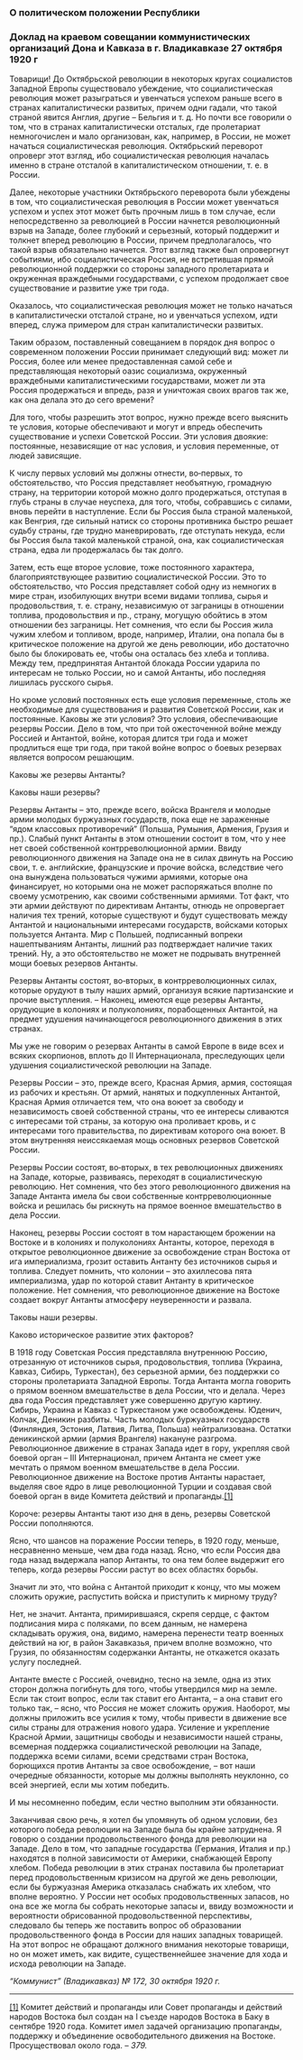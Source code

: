 ### О политическом положении Республики
### Доклад на краевом совещании коммунистических организаций Дона и Кавказа в г. Владикавказе 27 октября 1920 г

Товарищи! До Октябрьской революции в некоторых кругах социалистов Западной Европы существовало убеждение, что социалистическая революция может разыграться и увенчаться успехом раньше всего в странах капиталистически развитых, причем одни гадали, что такой страной явится Англия, другие – Бельгия и т. д. Но почти все говорили о том, что в странах капиталистически отсталых, где пролетариат немногочислен и мало организован, как, например, в России, не может начаться социалистическая революция. Октябрьский переворот опроверг этот взгляд, ибо социалистическая революция началась именно в стране отсталой в капиталистическом отношении, т. е. в России.

Далее, некоторые участники Октябрьского переворота были убеждены в том, что социалистическая революция в России может увенчаться успехом и успех этот может быть прочным лишь в том случае, если непосредственно за революцией в России начнется революционный взрыв на Западе, более глубокий и серьезный, который поддержит и толкнет вперед революцию в России, причем предполагалось, что такой взрыв обязательно начнется. Этот взгляд также был опровергнут событиями, ибо социалистическая Россия, не встретившая прямой революционной поддержки со стороны западного пролетариата и окруженная враждебными государствами, с успехом продолжает свое существование и развитие уже три года.

Оказалось, что социалистическая революция может не только начаться в капиталистически отсталой стране, но и увенчаться успехом, идти вперед, служа примером для стран капиталистически развитых.

Таким образом, поставленный совещанием в порядок дня вопрос о современном положении России принимает следующий вид: может ли Россия, более или менее предоставленная самой себе и представляющая некоторый оазис социализма, окруженный враждебными капиталистическими государствами, может ли эта Россия продержаться и впредь, разя и уничтожая своих врагов так же, как она делала это до сего времени?

Для того, чтобы разрешить этот вопрос, нужно прежде всего выяснить те условия, которые обеспечивают и могут и впредь обеспечить существование и успехи Советской России. Эти условия двоякие: постоянные, независящие от нас условия, и условия переменные, от людей зависящие.

К числу первых условий мы должны отнести, во‑первых, то обстоятельство, что Россия представляет необъятную, громадную страну, на территории которой можно долго продержаться, отступая в глубь страны в случае неуспеха, для того, чтобы, собравшись с силами, вновь перейти в наступление. Если бы Россия была страной маленькой, как Венгрия, где сильный натиск со стороны противника быстро решает судьбу страны, где трудно маневрировать, где отступать некуда, если бы Россия была такой маленькой страной, она, как социалистическая страна, едва ли продержалась бы так долго.

Затем, есть еще второе условие, тоже постоянного характера, благоприятствующее развитию социалистической России. Это то обстоятельство, что Россия представляет собой одну из немногих в мире стран, изобилующих внутри всеми видами топлива, сырья и продовольствия, т. е. страну, независимую от заграницы в отношении топлива, продовольствия и пр., страну, могущую обойтись в этом отношении без заграницы. Нет сомнения, что если бы Россия жила чужим хлебом и топливом, вроде, например, Италии, она попала бы в критическое положение на другой же день революции, ибо достаточно было бы блокировать ее, чтобы она осталась без хлеба и топлива. Между тем, предпринятая Антантой блокада России ударила по интересам не только России, но и самой Антанты, ибо последняя лишилась русского сырья.

Но кроме условий постоянных есть еще условия переменные, столь же необходимые для существования и развития Советской России, как и постоянные. Каковы же эти условия? Это условия, обеспечивающие резервы России. Дело в том, что при той ожесточенной войне между Россией и Антантой, войне, которая длится три года и может продлиться еще три года, при такой войне вопрос о боевых резервах является вопросом решающим.

Каковы же резервы Антанты?

Каковы наши резервы?

Резервы Антанты – это, прежде всего, войска Врангеля и молодые армии молодых буржуазных государств, пока еще не зараженные “ядом классовых противоречий” (Польша, Румыния, Армения, Грузия и пр.). Слабый пункт Антанты в этом отношении состоит в том, что у нее нет своей собственной контрреволюционной армии. Ввиду революционного движения на Западе она не в силах двинуть на Россию свои, т. е. английские, французские и прочие войска, вследствие чего она вынуждена пользоваться чужими армиями, которые она финансирует, но которыми она не может распоряжаться вполне по своему усмотрению, как своими собственными армиями. Тот факт, что эти армии действуют по директивам Антанты, отнюдь не опровергает наличия тех трений, которые существуют и будут существовать между Антантой и национальными интересами государств, войсками которых пользуется Антанта. Мир с Польшей, подписанный вопреки нашептываниям Антанты, лишний раз подтверждает наличие таких трений. Ну, а это обстоятельство не может не подрывать внутренней мощи боевых резервов Антанты.

Резервы Антанты состоят, во‑вторых, в контрреволюционных силах, которые орудуют в тылу наших армий, организуя всякие партизанские и прочие выступления. – Наконец, имеются еще резервы Антанты, орудующие в колониях и полуколониях, порабощенных Антантой, на предмет удушения начинающегося революционного движения в этих странах.

Мы уже не говорим о резервах Антанты в самой Европе в виде всех и всяких скорпионов, вплоть до II Интернационала, преследующих цели удушения социалистической революции на Западе.

Резервы России – это, прежде всего, Красная Армия, армия, состоящая из рабочих и крестьян. От армий, нанятых и подкупленных Антантой, Красная Армия отличается тем, что она воюет за свободу и независимость своей собственной страны, что ее интересы сливаются с интересами той страны, за которую она проливает кровь, и с интересами того правительства, по директивам которого она воюет. В этом внутренняя неиссякаемая мощь основных резервов Советской России.

Резервы России состоят, во‑вторых, в тех революционных движениях на Западе, которые, развиваясь, переходят в социалистическую революцию. Нет сомнения, что без этого революционного движения на Западе Антанта имела бы свои собственные контрреволюционные войска и решилась бы рискнуть на прямое военное вмешательство в дела России.

Наконец, резервы России состоят в том нарастающем брожении на Востоке и в колониях и полуколониях Антанты, которое, переходя в открытое революционное движение за освобождение стран Востока от ига империализма, грозит оставить Антанту без источников сырья и топлива. Следует помнить, что колонии – это ахиллесова пята империализма, удар по которой ставит Антанту в критическое положение. Нет сомнения, что революционное движение на Востоке создает вокруг Антанты атмосферу неуверенности и развала.

Таковы наши резервы.

Каково историческое развитие этих факторов?

В 1918 году Советская Россия представляла внутреннюю Россию, отрезанную от источников сырья, продовольствия, топлива (Украина, Кавказ, Сибирь, Туркестан), без серьезной армии, без поддержки со стороны пролетариата Западной Европы. Тогда Антанта могла говорить о прямом военном вмешательстве в дела России, что и делала. Через два года Россия представляет уже совершенно другую картину. Сибирь, Украина и Кавказ с Туркестаном уже освобождены. Юденич, Колчак, Деникин разбиты. Часть молодых буржуазных государств (Финляндия, Эстония, Латвия, Литва, Польша) нейтрализована. Остатки деникинской армии (армия Врангеля) накануне разгрома. Революционное движение в странах Запада идет в гору, укрепляя свой боевой орган – III Интернационал, причем Антанта не смеет уже мечтать о прямом военном вмешательстве в дела России. Революционное движение на Востоке против Антанты нарастает, выделяя свое ядро в лице революционной Турции и создавая свой боевой орган в виде Комитета действий и пропаганды.[[1]](#_ftn1)

Короче: резервы Антанты тают изо дня в день, резервы Советской России пополняются.

Ясно, что шансов на поражение России теперь, в 1920 году, меньше, несравненно меньше, чем два года назад. Ясно, что если Россия два года назад выдержала напор Антанты, то она тем более выдержит его теперь, когда резервы России растут во всех областях борьбы.

Значит ли это, что война с Антантой приходит к концу, что мы можем сложить оружие, распустить войска и приступить к мирному труду?

Нет, не значит. Антанта, примирившаяся, скрепя сердце, с фактом подписания мира с поляками, по всем данным, не намерена складывать оружия, она, видимо, намерена перенести театр военных действий на юг, в район Закавказья, причем вполне возможно, что Грузия, по обязанностям содержанки Антанты, не откажется оказать услугу последней.

Антанте вместе с Россией, очевидно, тесно на земле, одна из этих сторон должна погибнуть для того, чтобы утвердился мир на земле. Если так стоит вопрос, если так ставит его Антанта, – а она ставит его только так, – ясно, что Россия не может сложить оружия. Наоборот, мы должны приложить все усилия к тому, чтобы привести в движение все силы страны для отражения нового удара. Усиление и укрепление Красной Армии, защитницы свободы и независимости нашей страны, всемерная поддержка социалистической революции на Западе, поддержка всеми силами, всеми средствами стран Востока, борющихся против Антанты за свое освобождение, – вот наши очередные обязанности, которые мы должны выполнять неуклонно, со всей энергией, если мы хотим победить.

И мы несомненно победим, если честно выполним эти обязанности.

Заканчивая свою речь, я хотел бы упомянуть об одном условии, без которого победа революции на Западе была бы крайне затруднена. Я говорю о создании продовольственного фонда для революции на Западе. Дело в том, что западные государства (Германия, Италия и пр.) находятся в полной зависимости от Америки, снабжающей Европу хлебом. Победа революции в этих странах поставила бы пролетариат перед продовольственным кризисом на другой же день революции, если бы буржуазная Америка отказалась снабжать их хлебом, что вполне вероятно. У России нет особых продовольственных запасов, но она все же могла бы собрать некоторые запасы и, ввиду возможности и вероятности обрисованной продовольственной перспективы, следовало бы теперь же поставить вопрос об образовании продовольственного фонда в России для наших западных товарищей. На этот вопрос не обращают должного внимания некоторые товарищи, но он может иметь, как видите, существеннейшее значение для хода и исхода революции на Западе.

_“Коммунист” (Владикавказ) №_ _172, 30 октября 1920_ _г._

  

---

[[1]](#_ftnref1) Комитет действий и пропаганды или Совет пропаганды и действий народов Востока был создан на I съезде народов Востока в Баку в сентябре 1920 года. Комитет имел задачей организацию пропаганды, поддержку и объединение освободительного движения на Востоке. Просуществовал около года. – _379._
